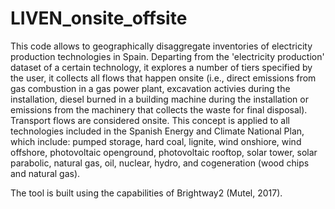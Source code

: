 # LIVEN_onsite_offsite

This code allows to geographically disaggregate inventories of electricity production technologies in Spain. Departing from the 'electricity production' dataset of a certain technology, it explores a number of tiers specified by the user, it collects all flows that happen onsite (i.e., direct emissions from gas combustion in a gas power plant, excavation activies during the installation, diesel burned in a building machine during the installation or emissions from the machinery that collects the waste for final disposal). Transport flows are considered onsite.
This concept is applied to all technologies included in the Spanish Energy and Climate National Plan, which include: pumped storage, hard coal, lignite, wind onshiore, wind offshore, photovoltaic openground, photovoltaic rooftop, solar tower, solar parabolic, natural gas, oil, nuclear, hydro, and cogeneration (wood chips and natural gas).

The tool is built using the capabilities of Brightway2 (Mutel, 2017).
